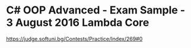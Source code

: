 C# OOP Advanced - Exam Sample - 3 August 2016
Lambda Core
=========================================================
https://judge.softuni.bg/Contests/Practice/Index/269#0